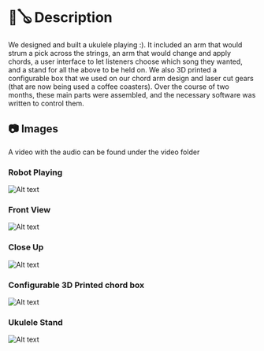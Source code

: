 # 🤖🪕 Description 
We designed and built a ukulele playing :). It included an arm that would strum a pick across the strings, an arm that would change and apply chords, a user interface to let listeners choose which song they wanted, and a stand for all the above to be held on. We also 3D printed a configurable box that we used on our chord arm design and laser cut gears (that are now being used a coffee coasters). Over the course of two months, these main parts were assembled, and the necessary software was written to control them. 

## 📷 Images
A video with the audio can be found under the video folder

### Robot Playing
![Alt text](https://github.com/j-bunk/uku-bot/blob/master/images/robotPlaying.gif)

### Front View
![Alt text](https://github.com/j-bunk/uku-bot/blob/master/images/chordBox.PNG)

### Close Up 
![Alt text](https://github.com/j-bunk/uku-bot/blob/master/images/closeUpStrum.png)

### Configurable 3D Printed chord box
![Alt text](https://github.com/j-bunk/uku-bot/blob/master/images/chordBox.PNG)

### Ukulele Stand
![Alt text](https://github.com/j-bunk/uku-bot/blob/master/images/standFront.png)
